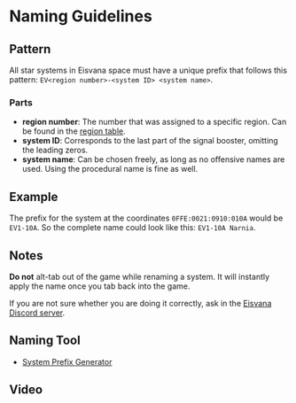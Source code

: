 <script setup lang="ts">
import Youtube from 'vue3-youtube';
</script>

# Naming Guidelines

## Pattern

All star systems in Eisvana space must have a unique prefix that follows this pattern: `EV<region number>-<system ID> <system name>`.

### Parts

- **region number**: The number that was assigned to a specific region. Can be found in the [region table](./joining#regions).
- **system ID**: Corresponds to the last part of the signal booster, omitting the leading zeros.
- **system name**: Can be chosen freely, as long as no offensive names are used. Using the procedural name is fine as well.

## Example

The prefix for the system at the coordinates `0FFE:0021:0910:010A` would be `EV1-10A`. So the complete name could look like this: `EV1-10A Narnia`.

## Notes

**Do not** alt-tab out of the game while renaming a system. It will instantly apply the name once you tab back into the game.

If you are not sure whether you are doing it correctly, ask in the [Eisvana Discord server](https://discord.gg/Czu3VvjBaa).

## Naming Tool

- [System Prefix Generator](https://eisvana.github.io/Eisvana-System-Naming-Tools/)

## Video

<Youtube class="embed" src="https://youtu.be/NVvuGCMsKGg" />
